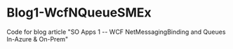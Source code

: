 # Blog1-WcfNQueueSMEx
Code for blog article "SO Apps 1 -- WCF NetMessagingBinding and Queues In-Azure &amp; On-Prem"
